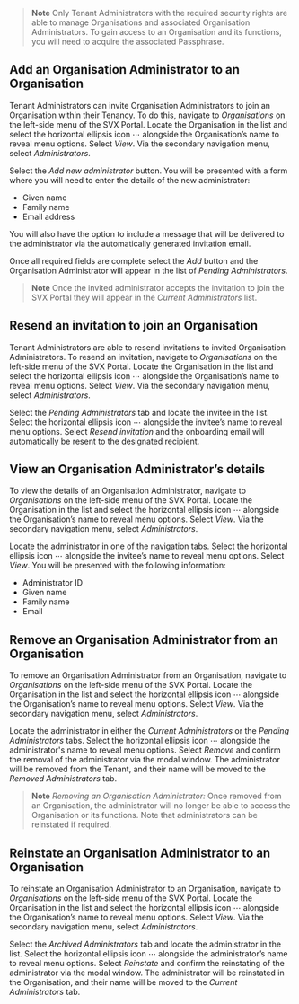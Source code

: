 > **Note**
> Only Tenant Administrators with the required security rights are able to manage Organisations and associated Organisation Administrators. To gain access to an Organisation and its functions, you will need to acquire the associated Passphrase.

## Add an Organisation Administrator to an Organisation

Tenant Administrators can invite Organisation Administrators to join an Organisation within their Tenancy. To do this, navigate to _Organisations_ on the left-side menu of the SVX Portal. Locate the Organisation in the list and select the horizontal ellipsis icon ⋯ alongside the Organisation’s name to reveal menu options. Select _View_. Via the secondary navigation menu, select _Administrators_.

Select the _Add new administrator_ button. You will be presented with a form where you will need to enter the details of the new administrator:
* Given name
* Family name
* Email address

You will also have the option to include a message that will be delivered to the administrator via the automatically generated invitation email.

Once all required fields are complete select the _Add_ button and the Organisation Administrator will appear in the list of _Pending Administrators_.

> **Note**
> Once the invited administrator accepts the invitation to join the SVX Portal they will appear in the _Current Administrators_ list.

## Resend an invitation to join an Organisation

Tenant Administrators are able to resend invitations to invited Organisation Administrators. To resend an invitation, navigate to _Organisations_ on the left-side menu of the SVX Portal. Locate the Organisation in the list and select the horizontal ellipsis icon ⋯ alongside the Organisation’s name to reveal menu options. Select _View_. Via the secondary navigation menu, select _Administrators_.

Select the _Pending Administrators_ tab and locate the invitee in the list. Select the horizontal ellipsis icon ⋯ alongside the invitee’s name to reveal menu options. Select _Resend invitation_ and the onboarding email will automatically be resent to the designated recipient.

## View an Organisation Administrator’s details

To view the details of an Organisation Administrator, navigate to _Organisations_ on the left-side menu of the SVX Portal. Locate the Organisation in the list and select the horizontal ellipsis icon ⋯ alongside the Organisation’s name to reveal menu options. Select _View_. Via the secondary navigation menu, select _Administrators_.

Locate the administrator in one of the navigation tabs. Select the horizontal ellipsis icon ⋯ alongside the invitee’s name to reveal menu options. Select _View_. You will be presented with the following information:
* Administrator ID
* Given name
* Family name
* Email

## Remove an Organisation Administrator from an Organisation

To remove an Organisation Administrator from an Organisation, navigate to _Organisations_ on the left-side menu of the SVX Portal. Locate the Organisation in the list and select the horizontal ellipsis icon ⋯ alongside the Organisation’s name to reveal menu options. Select _View_. Via the secondary navigation menu, select _Administrators_.

Locate the administrator in either the _Current Administrators_ or the _Pending Administrators_ tabs. Select the horizontal ellipsis icon ⋯ alongside the administrator's name to reveal menu options. Select _Remove_ and confirm the removal of the administrator via the modal window. The administrator will be removed from the Tenant, and their name will be moved to the _Removed Administrators_ tab.

> **Note**
> _Removing an Organisation Administrator:_ Once removed from an Organisation, the administrator will no longer be able to access the Organisation or its functions. Note that administrators can be reinstated if required.

## Reinstate an Organisation Administrator to an Organisation

To reinstate an Organisation Administrator to an Organisation, navigate to _Organisations_ on the left-side menu of the SVX Portal. Locate the Organisation in the list and select the horizontal ellipsis icon ⋯ alongside the Organisation’s name to reveal menu options. Select _View_. Via the secondary navigation menu, select _Administrators_.

Select the _Archived Administrators_ tab and locate the administrator in the list. Select the horizontal ellipsis icon ⋯ alongside the administrator’s name to reveal menu options. Select _Reinstate_ and confirm the reinstating of the administrator via the modal window. The administrator will be reinstated in the Organisation, and their name will be moved to the _Current Administrators_ tab.

